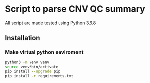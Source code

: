 # Script to parse CNV QC summary 

All script are made tested using Python 3.6.8

## Installation 

### Make virtual python enviroment
```bash
python3 -m venv venv
source venv/bin/activate
pip install --upgrade pip
pip install -r requirements.txt
```

